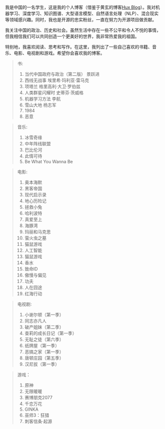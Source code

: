 我是中国的一名学生，这是我的个人博客（借鉴于黄玄的博客[Hux Blog](https://huangxuan.me)）。我对机器学习、深度学习、知识图谱、大型语言模型、自然语言处理（NLP）、混合现实等领域感兴趣。同时，我也是开源的忠实粉丝，一直在努力为开源项目做贡献。

我关注中国的政治、历史和社会。虽然生活中存在一些不公平和令人不悦的事情，但我相信我们可以共同创造一个更美好的世界，我非常热爱我的祖国。

特别地，我喜欢阅读、思考和写作。在这里，我列出了一些自己喜欢的书籍、音乐、电影、电视剧和游戏。希望你会喜欢我的博客。

> 书:
> 1. 当代中国政府与政治（第二版） 景跃进
> 2. 西线无战事 埃里希·玛利亚·雷马克
> 3. 项塔兰 格里高利·大卫·罗伯兹
> 4. 人类群星闪耀时 史蒂芬·茨威格
> 5. 机器学习方法 李航
> 6. 雪山大地 杨志军
> 7. 1984
> 8. 恶意

> 音乐:
> 1. 冰雪奇缘
> 2. 中年阵线联盟
> 3. 巴比伦河
> 4. 此情可待
> 5. Be What You Wanna Be

> 电影:
> 1. 奥本海默
> 2. 黑客帝国
> 3. 现代启示录
> 4. 地心历险记
> 5. 拯救小兔
> 6. 哈利波特
> 7. 真爱至上
> 8. 海豚湾
> 9. 玛丽和马克思
> 10. 萤火虫之墓
> 11. 猫鼠游戏
> 12. 人工智能
> 13. 猫鼠游戏
> 14. 香水
> 15. 致命ID
> 16. 傲慢与偏见
> 17. 功夫
> 18. 人在囧途
> 19. 红海行动

> 电视剧:
> 1. 小谢尔顿（第一季）
> 2. 同志亦凡人
> 3. 破产姐妹（第二季）
> 4. 查莉的成长日记（第一季）
> 5. 无耻之徒（第六季）
> 6. 纸牌屋（第一季）
> 7. 恶搞之家（第一季）
> 8. 唐顿庄园（第五季）
> 9. 汉尼拔（第一季）

> 游戏：
> 1. 原神
> 2. 无限暖暖
> 3. 赛博朋克2077
> 4. 千恋万花
> 5. GINKA
> 6. 巫师3：狂猎
> 7. 刺客信条·起源
